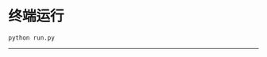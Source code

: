 # 终端运行

```shell
python run.py
```
**********************************************************************************************************************************************************************************************************************************************************************************************************************************************************************************************************